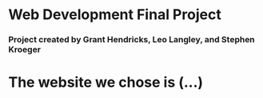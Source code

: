# Web Development Final Project
### Project created by Grant Hendricks, Leo Langley, and Stephen Kroeger


# The website we chose is (...)
